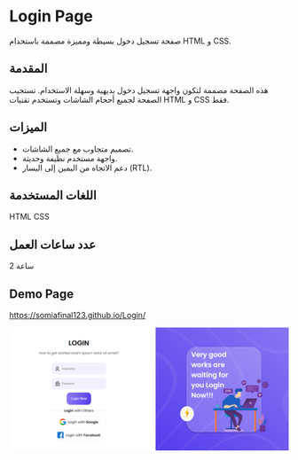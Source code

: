 # Login Page

صفحة تسجيل دخول بسيطة ومميزة مصممة باستخدام HTML و CSS.

## المقدمة

هذه الصفحة مصممة لتكون واجهة تسجيل دخول بديهية وسهلة الاستخدام. تستجيب الصفحة لجميع أحجام الشاشات وتستخدم تقنيات HTML و CSS فقط.

## الميزات

- تصميم متجاوب مع جميع الشاشات.
- واجهة مستخدم نظيفة وحديثة.
- دعم الاتجاه من اليمين إلى اليسار (RTL).

## اللغات المستخدمة

HTML
CSS

## عدد ساعات العمل
2 ساعة

##  Demo Page 
https://somiafinal123.github.io/Login/


![Screenshot of Login Page](images/login-page.PNG)